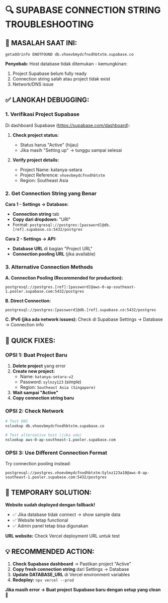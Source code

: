 # 🔍 SUPABASE CONNECTION STRING TROUBLESHOOTING

## 🚨 **MASALAH SAAT INI:**
```
getaddrinfo ENOTFOUND db.vhoevbmydcfnxdhbtxtm.supabase.co
```

**Penyebab:** Host database tidak ditemukan - kemungkinan:
1. Project Supabase belum fully ready
2. Connection string salah atau project tidak exist
3. Network/DNS issue

## ✅ **LANGKAH DEBUGGING:**

### **1. Verifikasi Project Supabase**
Di dashboard Supabase (https://supabase.com/dashboard):

1. **Check project status:**
   - Status harus "Active" (hijau)
   - Jika masih "Setting up" → tunggu sampai selesai

2. **Verify project details:**
   - Project Name: katanya-setara
   - Project Reference: `vhoevbmydcfnxdhbtxtm`
   - Region: Southeast Asia

### **2. Get Connection String yang Benar**

**Cara 1 - Settings → Database:**
- **Connection string** tab
- **Copy dari dropdown:** "URI"
- Format: `postgresql://postgres:[password]@db.[ref].supabase.co:5432/postgres`

**Cara 2 - Settings → API:**
- **Database URL** di bagian "Project URL"
- **Connection pooling URL** (jika available)

### **3. Alternative Connection Methods**

**A. Connection Pooling (Recommended for production):**
```
postgresql://postgres.[ref]:[password]@aws-0-ap-southeast-1.pooler.supabase.com:5432/postgres
```

**B. Direct Connection:**
```
postgresql://postgres:[password]@db.[ref].supabase.co:5432/postgres
```

**C. IPv6 (jika ada network issues):**
Check di Supabase Settings → Database → Connection info

## 🎯 **QUICK FIXES:**

### **OPSI 1: Buat Project Baru**
1. **Delete project** yang error
2. **Create new project:**
   - Name: `katanya-setara-v2`
   - Password: `sylnzy123` (simple)
   - Region: `Southeast Asia (Singapore)`
3. **Wait sampai "Active"**
4. **Copy connection string baru**

### **OPSI 2: Check Network**
```bash
# Test DNS
nslookup db.vhoevbmydcfnxdhbtxtm.supabase.co

# Test alternative host (jika ada)
nslookup aws-0-ap-southeast-1.pooler.supabase.com
```

### **OPSI 3: Use Different Connection Format**
Try connection pooling instead:
```
postgresql://postgres.vhoevbmydcfnxdhbtxtm:Sylnz123a10@aws-0-ap-southeast-1.pooler.supabase.com:5432/postgres
```

## 🚀 **TEMPORARY SOLUTION:**

**Website sudah deployed dengan fallback!**
- ✅ Jika database tidak connect → show sample data
- ✅ Website tetap functional
- ✅ Admin panel tetap bisa digunakan

**URL website:** Check Vercel deployment URL untuk test

## 💡 **RECOMMENDED ACTION:**

1. **Check Supabase dashboard** → Pastikan project "Active"
2. **Copy fresh connection string** dari Settings → Database
3. **Update DATABASE_URL** di Vercel environment variables
4. **Redeploy:** `npx vercel --prod`

**Jika masih error → Buat project Supabase baru dengan setup yang clean** 🔧

